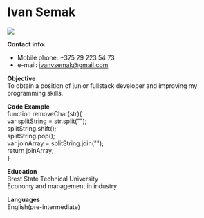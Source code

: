 # Ivan Semak #  

![](E:\task\274px-Kenny-sp.jpg)

 **Contact info:**  
 - Mobile phone: +375 29 223 54 73
 - e-mail: ivanvsemak@gmail.com
 
**Objective**  
To obtain a position of junior fullstack developer and improving my programming skills.  
    
**Code Example**  
    function removeChar(str){    
    var splitString = str.split("");  
    splitString.shift();  
    splitString.pop();  
    var joinArray = splitString.join("");  
    return joinArray;  
    }
    
**Education**  
Brest State Technical University  
Economy and management in industry  

**Languages**  
English(pre-intermediate)